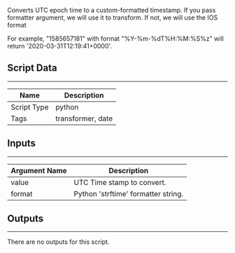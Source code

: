 Converts UTC epoch time to a custom-formatted timestamp. If you pass formatter argument, we will use it to transform.
 If not, we will use the IOS format

For example, "1585657181" with format "%Y-%m-%dT%H:%M:%S%z" will return '2020-03-31T12:19:41+0000'.

## Script Data
---

| **Name** | **Description** |
| --- | --- |
| Script Type | python |
| Tags | transformer, date |


## Inputs
---

| **Argument Name** | **Description** |
| --- | --- |
| value | UTC Time stamp to convert. |
| format | Python 'strftime' formatter string. |

## Outputs
---
There are no outputs for this script.
